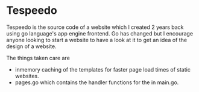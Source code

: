 Tespeedo
========

Tespeedo is the source code of a website which I created 2 years back using go language's app engine frontend. Go has changed but I encourage anyone looking to start a website to have a look at it to get an idea of the design of a website. 

The things taken care are

* inmemory caching of the templates for faster page load times of static websites.
* pages.go which contains the handler functions for the in main.go. 

